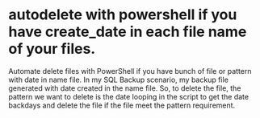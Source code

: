 # autodelete with powershell if you have create_date in each file name of your files.
Automate delete files with PowerShell if you have bunch of file or pattern with date in name file. In my SQL Backup scenario, my backup file generated with date created in the name file.
So, to delete the file, the pattern we want to delete is the date looping in the script to get the date backdays and delete the file if the file meet the pattern requirement.

